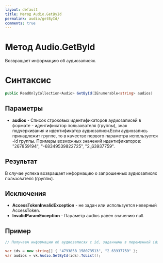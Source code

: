 ```yaml
---
layout: default
title: Метод Audio.GetById
permalink: audio/getById/
comments: true
---
```

# Метод Audio.GetById
Возвращает информацию об аудиозаписях.

# Синтаксис
```csharp
public ReadOnlyCollection<Audio> GetById(IEnumerable<string> audios)
```

## Параметры
+ **audios** - Список строковых идентификаторов аудиозаписей в формате - идентификатор пользователя (группы), знак подчеркивания и идентификатор аудиозаписи.Если аудиозапись принадлежит группе, то в качестве первого параметра используется -id группы. Примеры возможных значений идентификаторов: "267859194", "-68349539822725", "2_63937759".

## Результат
В случае успеха возвращает информацию о запрошенных аудиозаписях пользователя (группы).

## Исключения
+ **AccessTokenInvalidException** - не задан или используется неверный AccessToken.
+ **InvalidParamException** - Параметр audios равен значению null.

## Пример
```csharp
// Получаем информацию об аудиозаписях с id, заданными в переменной ids.

var ids = new string[] { "4793858_158073513", "2_63937759" };
var audios = vk.Audio.GetById(ids).ToList();
```
